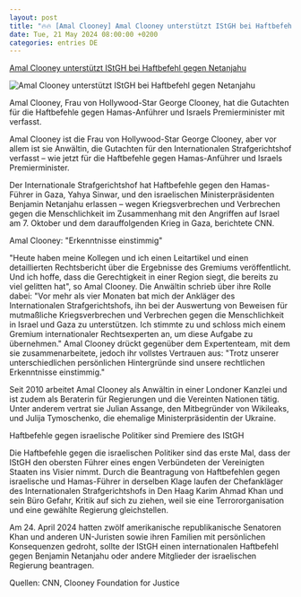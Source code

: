 ```yaml
---
layout: post
title: "🔥🔥 [Amal Clooney] Amal Clooney unterstützt IStGH bei Haftbefehl gegen Netanjahu"
date: Tue, 21 May 2024 08:00:00 +0200
categories: entries DE
---
```

[Amal Clooney unterstützt IStGH bei Haftbefehl gegen Netanjahu](https://www.stern.de/panorama/weltgeschehen/amal-clooney-unterstuetzt-istgh-bei-haftbefehl-gegen-netanjahu-34727144.html)

![Amal Clooney unterstützt IStGH bei Haftbefehl gegen Netanjahu](https://image.stern.de/34727154/t/0e/v5/w1440/r1.7778/-/amal-clooney-bei-gericht.jpg)

Amal Clooney, Frau von Hollywood-Star George Clooney, hat die Gutachten für die Haftbefehle gegen Hamas-Anführer und Israels Premierminister mit verfasst.

Amal Clooney ist die Frau von Hollywood-Star George Clooney, aber vor allem ist sie Anwältin, die Gutachten für den Internationalen Strafgerichtshof verfasst – wie jetzt für die Haftbefehle gegen Hamas-Anführer und Israels Premierminister.

Der Internationale Strafgerichtshof hat Haftbefehle gegen den Hamas-Führer in Gaza, Yahya Sinwar, und den israelischen Ministerpräsidenten Benjamin Netanjahu erlassen – wegen Kriegsverbrechen und Verbrechen gegen die Menschlichkeit im Zusammenhang mit den Angriffen auf Israel am 7. Oktober und dem darauffolgenden Krieg in Gaza, berichtete CNN.

Amal Clooney: "Erkenntnisse einstimmig"

"Heute haben meine Kollegen und ich einen Leitartikel und einen detaillierten Rechtsbericht über die Ergebnisse des Gremiums veröffentlicht. Und ich hoffe, dass die Gerechtigkeit in einer Region siegt, die bereits zu viel gelitten hat", so Amal Clooney. Die Anwältin schrieb über ihre Rolle dabei: "Vor mehr als vier Monaten bat mich der Ankläger des Internationalen Strafgerichtshofs, ihn bei der Auswertung von Beweisen für mutmaßliche Kriegsverbrechen und Verbrechen gegen die Menschlichkeit in Israel und Gaza zu unterstützen. Ich stimmte zu und schloss mich einem Gremium internationaler Rechtsexperten an, um diese Aufgabe zu übernehmen." Amal Clooney drückt gegenüber dem Expertenteam, mit dem sie zusammenarbeitete, jedoch ihr vollstes Vertrauen aus: "Trotz unserer unterschiedlichen persönlichen Hintergründe sind unsere rechtlichen Erkenntnisse einstimmig."

Seit 2010 arbeitet Amal Clooney als Anwältin in einer Londoner Kanzlei und ist zudem als Beraterin für Regierungen und die Vereinten Nationen tätig. Unter anderem vertrat sie Julian Assange, den Mitbegründer von Wikileaks, und Julija Tymoschenko, die ehemalige Ministerpräsidentin der Ukraine.

Haftbefehle gegen israelische Politiker sind Premiere des IStGH

Die Haftbefehle gegen die israelischen Politiker sind das erste Mal, dass der IStGH den obersten Führer eines engen Verbündeten der Vereinigten Staaten ins Visier nimmt. Durch die Beantragung von Haftbefehlen gegen israelische und Hamas-Führer in derselben Klage laufen der Chefankläger des Internationalen Strafgerichtshofs in Den Haag Karim Ahmad Khan und sein Büro Gefahr, Kritik auf sich zu ziehen, weil sie eine Terrororganisation und eine gewählte Regierung gleichstellen.

Am 24. April 2024 hatten zwölf amerikanische republikanische Senatoren Khan und anderen UN-Juristen sowie ihren Familien mit persönlichen Konsequenzen gedroht, sollte der IStGH einen internationalen Haftbefehl gegen Benjamin Netanjahu oder andere Mitglieder der israelischen Regierung beantragen.

Quellen: CNN, Clooney Foundation for Justice

